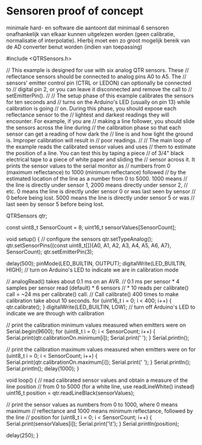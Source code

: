 # Sensoren proof of concept

minimale hard- en software die aantoont dat minimaal 6 sensoren onafhankelijk van elkaar kunnen uitgelezen worden (geen calibratie, normalisatie of interpolatie). Hierbij moet een zo groot mogelijk bereik van de AD converter benut worden (indien van toepassing)

#include <QTRSensors.h>

// This example is designed for use with six analog QTR sensors. These
// reflectance sensors should be connected to analog pins A0 to A5. The
// sensors' emitter control pin (CTRL or LEDON) can optionally be connected to
// digital pin 2, or you can leave it disconnected and remove the call to
// setEmitterPin().
//
// The setup phase of this example calibrates the sensors for ten seconds and
// turns on the Arduino's LED (usually on pin 13) while calibration is going
// on. During this phase, you should expose each reflectance sensor to the
// lightest and darkest readings they will encounter. For example, if you are
// making a line follower, you should slide the sensors across the line during
// the calibration phase so that each sensor can get a reading of how dark the
// line is and how light the ground is. Improper calibration will result in
// poor readings.
//
// The main loop of the example reads the calibrated sensor values and uses
// them to estimate the position of a line. You can test this by taping a piece
// of 3/4" black electrical tape to a piece of white paper and sliding the
// sensor across it. It prints the sensor values to the serial monitor as
// numbers from 0 (maximum reflectance) to 1000 (minimum reflectance) followed
// by the estimated location of the line as a number from 0 to 5000. 1000 means
// the line is directly under sensor 1, 2000 means directly under sensor 2,
// etc. 0 means the line is directly under sensor 0 or was last seen by sensor
// 0 before being lost. 5000 means the line is directly under sensor 5 or was
// last seen by sensor 5 before being lost.

QTRSensors qtr;

const uint8_t SensorCount = 8;
uint16_t sensorValues[SensorCount];

void setup()
{
  // configure the sensors
  qtr.setTypeAnalog();
  qtr.setSensorPins((const uint8_t[]){A0, A1, A2, A3, A4, A5, A6, A7}, SensorCount);
  qtr.setEmitterPin(3);

  delay(500);
  pinMode(LED_BUILTIN, OUTPUT);
  digitalWrite(LED_BUILTIN, HIGH); // turn on Arduino's LED to indicate we are in calibration mode

  // analogRead() takes about 0.1 ms on an AVR.
  // 0.1 ms per sensor * 4 samples per sensor read (default) * 6 sensors
  // * 10 reads per calibrate() call = ~24 ms per calibrate() call.
  // Call calibrate() 400 times to make calibration take about 10 seconds.
  for (uint16_t i = 0; i < 400; i++)
  {
    qtr.calibrate();
  }
  digitalWrite(LED_BUILTIN, LOW); // turn off Arduino's LED to indicate we are through with calibration

  // print the calibration minimum values measured when emitters were on
  Serial.begin(9600);
  for (uint8_t i = 0; i < SensorCount; i++)
  {
    Serial.print(qtr.calibrationOn.minimum[i]);
    Serial.print(' ');
  }
  Serial.println();

  // print the calibration maximum values measured when emitters were on
  for (uint8_t i = 0; i < SensorCount; i++)
  {
    Serial.print(qtr.calibrationOn.maximum[i]);
    Serial.print(' ');
  }
  Serial.println();
  Serial.println();
  delay(1000);
}

void loop()
{
  // read calibrated sensor values and obtain a measure of the line position
  // from 0 to 5000 (for a white line, use readLineWhite() instead)
  uint16_t position = qtr.readLineBlack(sensorValues);

  // print the sensor values as numbers from 0 to 1000, where 0 means maximum
  // reflectance and 1000 means minimum reflectance, followed by the line
  // position
  for (uint8_t i = 0; i < SensorCount; i++)
  {
    Serial.print(sensorValues[i]);
    Serial.print('\t');
  }
  Serial.println(position);

  delay(250);
}
